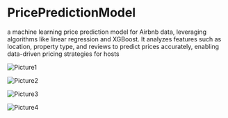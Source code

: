# PricePredictionModel
a machine learning price prediction model for Airbnb data, leveraging algorithms like linear regression and XGBoost. It analyzes features such as location, property type, and reviews to predict prices accurately, enabling data-driven pricing strategies for hosts


![Picture1](https://github.com/user-attachments/assets/ae2e5873-3f7f-4df3-92ff-db0d79bd75d6)


![Picture2](https://github.com/user-attachments/assets/ba0ad5a4-c530-46cb-a750-a5ec18fa05d4)


![Picture3](https://github.com/user-attachments/assets/452f065d-e9e9-4111-b905-cc0af0afac37)


![Picture4](https://github.com/user-attachments/assets/209511e2-8961-451d-a696-000f168bd335)
